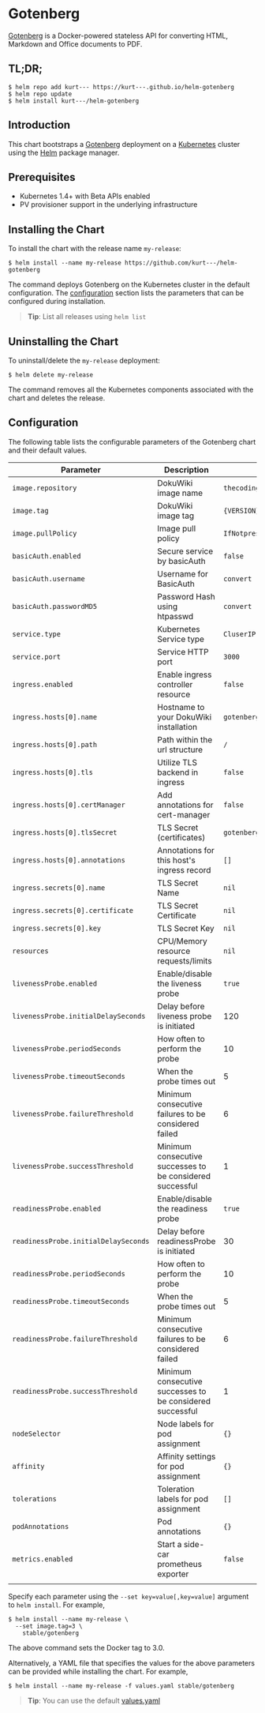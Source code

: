 # Gotenberg

[Gotenberg](https://thecodingmachine.github.io/gotenberg) is a Docker-powered stateless API for converting HTML, Markdown and Office documents to PDF.

## TL;DR;

```console
$ helm repo add kurt--- https://kurt---.github.io/helm-gotenberg
$ helm repo update
$ helm install kurt---/helm-gotenberg
```

## Introduction

This chart bootstraps a [Gotenberg](https://thecodingmachine.github.io/gotenberg) deployment on a [Kubernetes](http://kubernetes.io) cluster using the [Helm](https://helm.sh) package manager.

## Prerequisites

- Kubernetes 1.4+ with Beta APIs enabled
- PV provisioner support in the underlying infrastructure

## Installing the Chart

To install the chart with the release name `my-release`:

```console
$ helm install --name my-release https://github.com/kurt---/helm-gotenberg
```

The command deploys Gotenberg on the Kubernetes cluster in the default configuration. The [configuration](#configuration) section lists the parameters that can be configured during installation.

> **Tip**: List all releases using `helm list`

## Uninstalling the Chart

To uninstall/delete the `my-release` deployment:

```console
$ helm delete my-release
```

The command removes all the Kubernetes components associated with the chart and deletes the release.

## Configuration

The following table lists the configurable parameters of the Gotenberg chart and their default values.

|              Parameter               |               Description                                  |                   Default                     |
|--------------------------------------|------------------------------------------------------------|-----------------------------------------------|
| `image.repository`                   | DokuWiki image name                                        | `thecodingmachine/gotenberg`                   |
| `image.tag`                          | DokuWiki image tag                                         | `{VERSION}`                                   |
| `image.pullPolicy`                   | Image pull policy                                          | `IfNotpresent`                                |   
| `basicAuth.enabled`                  | Secure service by basicAuth                                | `false`                                       |   
| `basicAuth.username`                 | Username for BasicAuth                                     | `convert`                                       | 
| `basicAuth.passwordMD5`              | Password Hash using htpasswd                               | `convert`                                       | 
| `service.type`                       | Kubernetes Service type                                    | `CluserIP`                                    |
| `service.port`                       | Service HTTP port                                          | `3000`                                        |
| `ingress.enabled`                    | Enable ingress controller resource                         | `false`                                       |
| `ingress.hosts[0].name`              | Hostname to your DokuWiki installation                     | `gotenberg.local`                             |
| `ingress.hosts[0].path`              | Path within the url structure                              | `/`                                           |
| `ingress.hosts[0].tls`               | Utilize TLS backend in ingress                             | `false`                                       |
| `ingress.hosts[0].certManager`       | Add annotations for cert-manager                           | `false`                                       |
| `ingress.hosts[0].tlsSecret`         | TLS Secret (certificates)                                  | `gotenberg.local-tls`                         |
| `ingress.hosts[0].annotations`       | Annotations for this host's ingress record                 | `[]`                                          |
| `ingress.secrets[0].name`            | TLS Secret Name                                            | `nil`                                         |
| `ingress.secrets[0].certificate`     | TLS Secret Certificate                                     | `nil`                                         |
| `ingress.secrets[0].key`             | TLS Secret Key                                             | `nil`                                         |
| `resources`                          | CPU/Memory resource requests/limits                        | `nil`                                         |
| `livenessProbe.enabled`              | Enable/disable the liveness probe                          | `true`                                        |
| `livenessProbe.initialDelaySeconds`  | Delay before liveness probe is initiated                   | 120                                           |
| `livenessProbe.periodSeconds`        | How often to perform the probe                             | 10                                            |
| `livenessProbe.timeoutSeconds`       | When the probe times out                                   | 5                                             |
| `livenessProbe.failureThreshold`     | Minimum consecutive failures to be considered failed       | 6                                             |
| `livenessProbe.successThreshold`     | Minimum consecutive successes to be considered successful  | 1                                             |
| `readinessProbe.enabled`             | Enable/disable the readiness probe                         | `true`                                        |
| `readinessProbe.initialDelaySeconds` | Delay before readinessProbe is initiated                   | 30                                            |
| `readinessProbe.periodSeconds   `    | How often to perform the probe                             | 10                                            |
| `readinessProbe.timeoutSeconds`      | When the probe times out                                   | 5                                             |
| `readinessProbe.failureThreshold`    | Minimum consecutive failures to be considered failed       | 6                                             |
| `readinessProbe.successThreshold`    | Minimum consecutive successes to be considered successful  | 1                                             |
| `nodeSelector`                       | Node labels for pod assignment                             | `{}`                                          |
| `affinity`                           | Affinity settings for pod assignment                       | `{}`                                          |
| `tolerations`                        | Toleration labels for pod assignment                       | `[]`                                          |
| `podAnnotations`                     | Pod annotations                                            | `{}`                                          |
| `metrics.enabled`                    | Start a side-car prometheus exporter                       | `false`                                       |
                               |



Specify each parameter using the `--set key=value[,key=value]` argument to `helm install`. For example,

```console
$ helm install --name my-release \
  --set image.tag=3 \
    stable/gotenberg
```

The above command sets the Docker tag to 3.0.

Alternatively, a YAML file that specifies the values for the above parameters can be provided while installing the chart. For example,

```console
$ helm install --name my-release -f values.yaml stable/gotenberg
```

> **Tip**: You can use the default [values.yaml](values.yaml)

